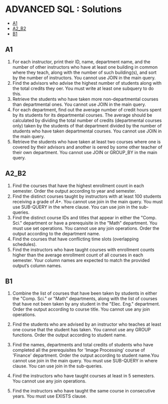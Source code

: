# ADVANCED SQL : Solutions 

- [A1](#a1) 
- [A2_B2](#a2_b2) 
- [B1](#b1)

## A1
1. For each instructor, print their ID, name, department name, and the number of
other instructors who have at least one building in common where they teach,
along with the number of such building(s), and sort by the number of instructors.
You cannot use JOIN in the main query.
2. Find the advisors who advise the highest number of students along with the total
credits they oer. You must write at least one subquery to do this.
3. Retrieve the students who have taken more non-departmental courses than
departmental ones. You cannot use JOIN in the main query.
4. For each department, find out the average number of credit hours spent by its
students for its departmental courses. The average should be calculated by
dividing the total number of credits (departmental courses only) taken by the
students of that department divided by the number of students who have taken
departmental courses. You cannot use JOIN in the main query.
5. Retrieve the students who have taken at least two courses where one is covered by their 
advisors and another is oered by some other teacher of their own department. You cannot use JOIN 
or GROUP_BY in the main query.

## A2_B2
1. Find the courses that have the highest enrollment count in each semester. Order the
output according to year and semester.
2. Find the distinct courses taught by instructors with at least 100 students receiving a
grade of *A+*. You cannot use join in the main query. You must use SUB-QUERY in
the where clause. You can use join in the sub-queries.
3. Find the distinct course IDs and titles that appear in either the "Comp. Sci."
department or have a prerequisite in the "Math" department. You must use set
operations. You cannot use any join operations. Order the output according to the
department name.
4. Find the courses that have conflicting time slots (overlapping schedules).
5. Find the instructors who have taught courses with enrollment counts higher than the
average enrollment count of all courses in each semester. Your column names are
expected to match the provided output’s column names.


## B1
1. Combine the list of courses that have been taken by students in either 
the "Comp. Sci." or "Math" departments, along with the list of courses 
that have not been taken by any student in the "Elec. Eng." 
department. Order the output according to course title. You cannot 
use any join operations. 
 
  
2. Find the students who are advised by an instructor who teaches at least 
one course that the student has taken. You cannot use any GROUP 
functions. Order the output according to student name. 
 
 
 
3. Find the names, departments and total credits of students who have 
completed all the prerequisites for 'Image Processing' course of 
'Finance' department. Order the output according to student name.You 
cannot use join in the main query. You must use SUB-QUERY in 
where clause. You can use join in the sub-queries. 
  
4. Find the instructors who have taught courses at least in 5 semesters. 
You cannot use any join operations. 
 
  
 
5. Find the instructors who have taught the same course in consecutive 
years. You must use EXISTS clause. 
 